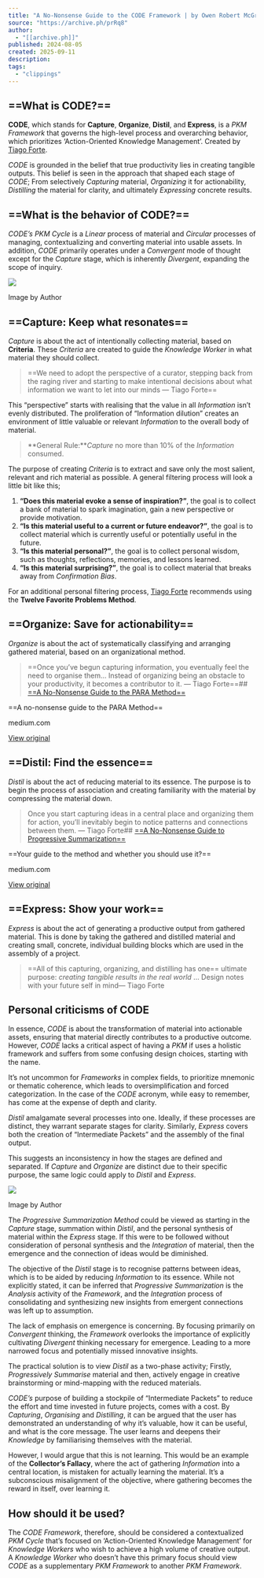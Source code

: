 ```yaml
---
title: "A No-Nonsense Guide to the CODE Framework | by Owen Robert McGregor |…"
source: "https://archive.ph/prRq8"
author:
  - "[[archive.ph]]"
published: 2024-08-05
created: 2025-09-11
description:
tags:
  - "clippings"
---
```


## ==What is CODE?==

**CODE**, which stands for **Capture**, **Organize**, **Distil**, and **Express**, is a *PKM Framework* that governs the high-level process and overarching behavior, which prioritizes ‘Action-Oriented Knowledge Management’. Created by [Tiago Forte](https://archive.ph/o/prRq8/https://medium.com/u/7b122207920c).

*CODE* is grounded in the belief that true productivity lies in creating tangible outputs. This belief is seen in the approach that shaped each stage of *CODE*; From selectively *Capturing* material, *Organizing* it for actionability, *Distilling* the material for clarity, and ultimately *Expressing* concrete results.

## ==What is the behavior of CODE?==

*CODE’s* *PKM Cycle* is a *Linear* process of material and *Circular* processes of managing, contextualizing and converting material into usable assets. In addition, *CODE* primarily operates under a *Convergent* mode of thought except for the *Capture* stage, which is inherently *Divergent*, expanding the scope of inquiry.

![](https://miro.medium.com/v2/resize:fit:720/format:webp/1*3w8CkUETC5PkniaL9DMGYw.png)

Image by Author

## ==Capture: Keep what resonates==

*Capture* is about the act of intentionally collecting material, based on **Criteria**. These *Criteria* are created to guide the *Knowledge Worker* in what material they should collect.

> ==We need to adopt the perspective of a curator, stepping back from the raging river and starting to make intentional decisions about what information we want to let into our minds — Tiago Forte==

This “perspective” starts with realising that the value in all *Information* isn’t evenly distributed. The proliferation of “Information dilution” creates an environment of little valuable or relevant *Information* to the overall body of material.

> **General Rule:***Capture* no more than 10% of the *Information* consumed.

The purpose of creating *Criteria* is to extract and save only the most salient, relevant and rich material as possible. A general filtering process will look a little bit like this;

1. **“Does this material evoke a sense of inspiration?”**, the goal is to collect a bank of material to spark imagination, gain a new perspective or provide motivation.
2. **“Is this material useful to a current or future endeavor?”**, the goal is to collect material which is currently useful or potentially useful in the future.
3. **“Is this material personal?”**, the goal is to collect personal wisdom, such as thoughts, reflections, memories, and lessons learned.
4. **“Is this material surprising?”**, the goal is to collect material that breaks away from *Confirmation Bias*.

For an additional personal filtering process, [Tiago Forte](https://archive.ph/o/prRq8/https://medium.com/u/7b122207920c) recommends using the **Twelve Favorite Problems Method**.

## ==Organize: Save for actionability==

*Organize* is about the act of systematically classifying and arranging gathered material, based on an organizational method.

> ==Once you’ve begun capturing information, you eventually feel the need to organise them… Instead of organizing being an obstacle to your productivity, it becomes a contributor to it. — Tiago Forte==## [==A No-Nonsense Guide to the PARA Method==](https://archive.ph/o/prRq8/https://medium.com/practice-in-public/mastering-the-para-method-and-how-to-take-it-to-new-heights-d48afa1d13b0)

==A no-nonsense guide to the PARA Method==

medium.com

[View original](https://archive.ph/o/prRq8/https://medium.com/practice-in-public/mastering-the-para-method-and-how-to-take-it-to-new-heights-d48afa1d13b0)

## ==Distil: Find the essence==

*Distil* is about the act of reducing material to its essence. The purpose is to begin the process of association and creating familiarity with the material by compressing the material down.

> Once you start capturing ideas in a central place and organizing them for action, you’ll inevitably begin to notice patterns and connections between them. — Tiago Forte## [==A No-Nonsense Guide to Progressive Summarization==](https://archive.ph/o/prRq8/https://medium.com/practice-in-public/a-no-nonsense-guide-to-progressive-summarization-fe32ca1c7b38)

==Your guide to the method and whether you should use it?==

medium.com

[View original](https://archive.ph/o/prRq8/https://medium.com/practice-in-public/a-no-nonsense-guide-to-progressive-summarization-fe32ca1c7b38)

## ==Express: Show your work==

*Express* is about the act of generating a productive output from gathered material. This is done by taking the gathered and distilled material and creating small, concrete, individual building blocks which are used in the assembly of a project.

> ==All of this capturing, organizing, and distilling has one== ultimate purpose: *creating tangible results in the real world* … Design notes with your future self in mind— Tiago Forte

## Personal criticisms of CODE

In essence, *CODE* is about the transformation of material into actionable assets, ensuring that material directly contributes to a productive outcome. However, *CODE* lacks a critical aspect of having a *PKM* if uses a holistic framework and suffers from some confusing design choices, starting with the name.

It’s not uncommon for *Frameworks* in complex fields, to prioritize mnemonic or thematic coherence, which leads to oversimplification and forced categorization. In the case of the *CODE* acronym, while easy to remember, has come at the expense of depth and clarity.

*Distil* amalgamate several processes into one. Ideally, if these processes are distinct, they warrant separate stages for clarity. Similarly, *Express* covers both the creation of “Intermediate Packets” and the assembly of the final output.

This suggests an inconsistency in how the stages are defined and separated. If *Capture* and *Organize* are distinct due to their specific purpose, the same logic could apply to *Distil* and *Express*.

![](https://miro.medium.com/v2/resize:fit:720/format:webp/1*BF8neMYbQFZn9G186TfDAQ.png)

Image by Author

The *Progressive Summarization Method* could be viewed as starting in the *Capture* stage, summation within *Distil*, and the personal synthesis of material within the *Express* stage. If this were to be followed without consideration of personal synthesis and the *Integration* of material, then the emergence and the connection of ideas would be diminished.

The objective of the *Distil* stage is to recognise patterns between ideas, which is to be aided by reducing *Information* to its essence. While not explicitly stated, it can be inferred that *Progressive Summarization* is the *Analysis* activity of the *Framework*, and the *Integration* process of consolidating and synthesizing new insights from emergent connections was left up to assumption.

The lack of emphasis on emergence is concerning. By focusing primarily on *Convergent* thinking, the *Framework* overlooks the importance of explicitly cultivating *Divergent* thinking necessary for emergence. Leading to a more narrowed focus and potentially missed innovative insights.

The practical solution is to view *Distil* as a two-phase activity; Firstly, *Progressively Summarise* material and then, actively engage in creative brainstorming or mind-mapping with the reduced materials.

*CODE’s* purpose of building a stockpile of “Intermediate Packets” to reduce the effort and time invested in future projects, comes with a cost. By *Capturing*, *Organising* and *Distilling*, it can be argued that the user has demonstrated an understanding of why it’s valuable, how it can be useful, and what is the core message. The user learns and deepens their *Knowledge* by familiarising themselves with the material.

However, I would argue that this is not learning. This would be an example of the **Collector’s Fallacy**, where the act of gathering *Information* into a central location, is mistaken for actually learning the material. It’s a subconscious misalignment of the objective, where gathering becomes the reward in itself, over learning it.

## How should it be used?

The *CODE Framework*, therefore, should be considered a contextualized *PKM Cycle* that’s focused on ‘Action-Oriented Knowledge Management’ for *Knowledge Workers* who wish to achieve a high volume of creative output. A *Knowledge Worker* who doesn’t have this primary focus should view *CODE* as a supplementary *PKM Framework* to another *PKM Framework*.

